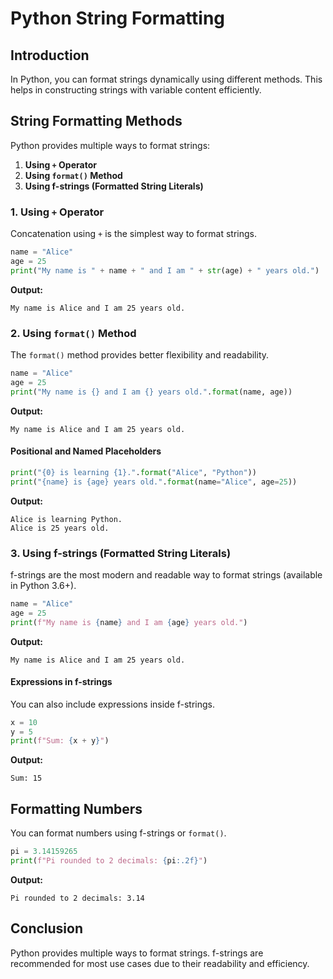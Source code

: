 # Python String Formatting

## Introduction

In Python, you can format strings dynamically using different methods. This helps in constructing strings with variable content efficiently.

## String Formatting Methods

Python provides multiple ways to format strings:

1. **Using `+` Operator**
2. **Using `format()` Method**
3. **Using f-strings (Formatted String Literals)**

### 1. Using `+` Operator

Concatenation using `+` is the simplest way to format strings.

```python
name = "Alice"
age = 25
print("My name is " + name + " and I am " + str(age) + " years old.")
```

**Output:**

```
My name is Alice and I am 25 years old.
```

### 2. Using `format()` Method

The `format()` method provides better flexibility and readability.

```python
name = "Alice"
age = 25
print("My name is {} and I am {} years old.".format(name, age))
```

**Output:**

```
My name is Alice and I am 25 years old.
```

#### Positional and Named Placeholders

```python
print("{0} is learning {1}.".format("Alice", "Python"))
print("{name} is {age} years old.".format(name="Alice", age=25))
```

**Output:**

```
Alice is learning Python.
Alice is 25 years old.
```

### 3. Using f-strings (Formatted String Literals)

f-strings are the most modern and readable way to format strings (available in Python 3.6+).

```python
name = "Alice"
age = 25
print(f"My name is {name} and I am {age} years old.")
```

**Output:**

```
My name is Alice and I am 25 years old.
```

#### Expressions in f-strings

You can also include expressions inside f-strings.

```python
x = 10
y = 5
print(f"Sum: {x + y}")
```

**Output:**

```
Sum: 15
```

## Formatting Numbers

You can format numbers using f-strings or `format()`.

```python
pi = 3.14159265
print(f"Pi rounded to 2 decimals: {pi:.2f}")
```

**Output:**

```
Pi rounded to 2 decimals: 3.14
```

## Conclusion

Python provides multiple ways to format strings. f-strings are recommended for most use cases due to their readability and efficiency.
